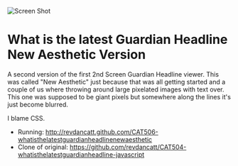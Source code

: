 ![Screen Shot](http://cattopus23.com/img/panel-CAT506.jpg)

What is the latest Guardian Headline New Aesthetic Version
==========================================================

A second version of the first 2nd Screen Guardian Headline viewer. This was called "New Aesthetic" just because
that was all getting started and a couple of us where throwing around large pixelated images with text over.
This one was supposed to be giant pixels but somewhere along the lines it's just become blurred.

I blame CSS.

+ Running: http://revdancatt.github.com/CAT506-whatisthelatestguardianheadlinenewaesthetic
+ Clone of original: https://github.com/revdancatt/CAT504-whatisthelatestguardianheadline-javascript
